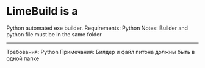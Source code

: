# LimeBuild is a
Python automated exe builder.
Requirements:
Python
Notes:
Builder and python file must be in the same folder

---------------------------------------------------

Требования:
Python
Примечания:
Билдер и файл питона должны быть в одной папке
